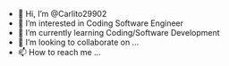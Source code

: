 - 👋 Hi, I’m @Carlito29902
- 👀 I’m interested in Coding Software Engineer 
- 🌱 I’m currently learning Coding/Software Development 
- 💞️ I’m looking to collaborate on ...
- 📫 How to reach me ...

<!---
Carlito29902/Carlito29902 is a ✨ special ✨ repository because its `README.md` (this file) appears on your GitHub profile.
You can click the Preview link to take a look at your changes.
--->
